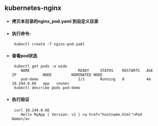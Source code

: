 ## kubernetes-nginx

+ #### 拷贝本目录的nginx_pod.yaml 到自定义目录

+ #### 执行命令:
       kubectl create -f nginx-pod.yaml
+ #### 查看pod状态
       kubectl get pods -o wide
          NAME                      READY     STATUS    RESTARTS   AGE       IP            NODE         NOMINATED NODE
          pod-demo                  1/1       Running   0          4m        10.244.0.66   app   <none>
       kubectl describe pods pod-demo   
+ #### 执行验证   
       curl 10.244.0.66    
          Hello MyApp | Version: v1 | <a href="hostname.html">Pod Name</a>   